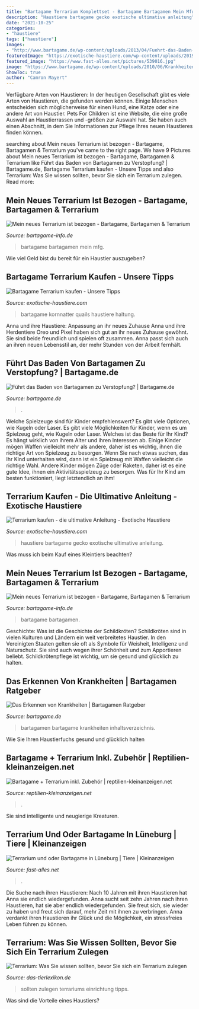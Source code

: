 ```yaml
---
title: "Bartagame Terrarium Komplettset - Bartagame Bartagamen Mein Mfg"
description: "Haustiere bartagame gecko exotische ultimative anleitung"
date: "2021-10-25"
categories:
- "haustiere"
tags: ["haustiere"]
images:
- "http://www.bartagame.de/wp-content/uploads/2013/04/Fuehrt-das-Baden-von-Bartagamen-zu-Verstopfung.png"
featuredImage: "https://exotische-haustiere.com/wp-content/uploads/2019/01/Terrarium-bartagame-280x180.jpg"
featured_image: "https://www.fast-alles.net/pictures/539016.jpg"
image: "https://www.bartagame.de/wp-content/uploads/2010/06/Krankheiten-Erkennen-bei-Bartagamen.jpg"
ShowToc: true
author: "Camron Mayert"
---
```



Verfügbare Arten von Haustieren:
In der heutigen Gesellschaft gibt es viele Arten von Haustieren, die gefunden werden können. Einige Menschen entscheiden sich möglicherweise für einen Hund, eine Katze oder eine andere Art von Haustier. Pets For Children ist eine Website, die eine große Auswahl an Haustierrassen und -größen zur Auswahl hat. Sie haben auch einen Abschnitt, in dem Sie Informationen zur Pflege Ihres neuen Haustieres finden können.

	

		
searching about Mein neues Terrarium ist bezogen - Bartagame, Bartagamen &amp; Terrarium you've came to the right page. We have 9 Pictures about Mein neues Terrarium ist bezogen - Bartagame, Bartagamen &amp; Terrarium like Führt das Baden von Bartagamen zu Verstopfung? | Bartagame.de, Bartagame Terrarium kaufen - Unsere Tipps and also Terrarium: Was Sie wissen sollten, bevor Sie sich ein Terrarium zulegen. Read more:
		
    
## Mein Neues Terrarium Ist Bezogen - Bartagame, Bartagamen &amp; Terrarium

<img loading=lazy src="http://www.abload.de/img/005n09.jpg" onerror="this.onerror=null;this.src='https://tse2.mm.bing.net/th?id=OIP.BgK38b5w569GGLkJwmULoQHaGM&amp;pid=15.1';" alt="Mein neues Terrarium ist bezogen - Bartagame, Bartagamen &amp; Terrarium">

_Source: bartagame-info.de_

>bartagame bartagamen mein mfg. 

	

Wie viel Geld bist du bereit für ein Haustier auszugeben?

    
## Bartagame Terrarium Kaufen - Unsere Tipps

<img loading=lazy src="https://exotische-haustiere.com/wp-content/uploads/2021/04/Bartagame-Terrarium-kaufen-01-430x197.jpg" onerror="this.onerror=null;this.src='https://tse2.mm.bing.net/th?id=OIP.EN138NyY8KIzJJ8amaAFqAAAAA&amp;pid=15.1';" alt="Bartagame Terrarium kaufen - Unsere Tipps">

_Source: exotische-haustiere.com_

>bartagame kornnatter quails haustiere haltung. 

	

Anna und ihre Haustiere: Anpassung an ihr neues Zuhause
Anna und ihre Herdentiere Oreo und Pixel haben sich gut an ihr neues Zuhause gewöhnt. Sie sind beide freundlich und spielen oft zusammen. Anna passt sich auch an ihren neuen Lebensstil an, der mehr Stunden von der Arbeit fernhält.

    
## Führt Das Baden Von Bartagamen Zu Verstopfung? | Bartagame.de

<img loading=lazy src="http://www.bartagame.de/wp-content/uploads/2013/04/Fuehrt-das-Baden-von-Bartagamen-zu-Verstopfung.png" onerror="this.onerror=null;this.src='https://tse2.mm.bing.net/th?id=OIP.XjgfG10eNdqyWazBVkHD6QHaE8&amp;pid=15.1';" alt="Führt das Baden von Bartagamen zu Verstopfung? | Bartagame.de">

_Source: bartagame.de_

>. 

	

Welche Spielzeuge sind für Kinder empfehlenswert? Es gibt viele Optionen, wie Kugeln oder Laser.
Es gibt viele Möglichkeiten für Kinder, wenn es um Spielzeug geht, wie Kugeln oder Laser. Welches ist das Beste für Ihr Kind? Es hängt wirklich von ihrem Alter und ihren Interessen ab. Einige Kinder mögen Waffen vielleicht mehr als andere, daher ist es wichtig, ihnen die richtige Art von Spielzeug zu besorgen. Wenn Sie nach etwas suchen, das Ihr Kind unterhalten wird, dann ist ein Spielzeug mit Waffen vielleicht die richtige Wahl. Andere Kinder mögen Züge oder Raketen, daher ist es eine gute Idee, ihnen ein Aktivitätsspielzeug zu besorgen. Was für Ihr Kind am besten funktioniert, liegt letztendlich an ihm!

    
## Terrarium Kaufen - Die Ultimative Anleitung - Exotische Haustiere

<img loading=lazy src="https://exotische-haustiere.com/wp-content/uploads/2019/01/Terrarium-bartagame-280x180.jpg" onerror="this.onerror=null;this.src='https://tse3.mm.bing.net/th?id=OIP.UNI_0qqNbIrGJ9IsrxQfVwAAAA&amp;pid=15.1';" alt="Terrarium kaufen - die ultimative Anleitung - Exotische Haustiere">

_Source: exotische-haustiere.com_

>haustiere bartagame gecko exotische ultimative anleitung. 

	

Was muss ich beim Kauf eines Kleintiers beachten?

    
## Mein Neues Terrarium Ist Bezogen - Bartagame, Bartagamen &amp; Terrarium

<img loading=lazy src="http://www.abload.de/img/004xd7.jpg" onerror="this.onerror=null;this.src='https://tse1.mm.bing.net/th?id=OIP.tUaQ4t1G4sQBsl4C_VQCJAHaHB&amp;pid=15.1';" alt="Mein neues Terrarium ist bezogen - Bartagame, Bartagamen &amp; Terrarium">

_Source: bartagame-info.de_

>bartagame bartagamen. 

	

Geschichte: Was ist die Geschichte der Schildkröten?
Schildkröten sind in vielen Kulturen und Ländern ein weit verbreitetes Haustier. In den Vereinigten Staaten gelten sie oft als Symbole für Weisheit, Intelligenz und Naturschutz. Sie sind auch wegen ihrer Schönheit und zum Apportieren beliebt. Schildkrötenpflege ist wichtig, um sie gesund und glücklich zu halten.

    
## Das Erkennen Von Krankheiten | Bartagamen Ratgeber

<img loading=lazy src="https://www.bartagame.de/wp-content/uploads/2010/06/Krankheiten-Erkennen-bei-Bartagamen.jpg" onerror="this.onerror=null;this.src='https://tse3.mm.bing.net/th?id=OIP.kU_TvFeB_69Pv6nbQxupOwHaFT&amp;pid=15.1';" alt="Das Erkennen von Krankheiten | Bartagamen Ratgeber">

_Source: bartagame.de_

>bartagamen bartagame krankheiten inhaltsverzeichnis. 

	

Wie Sie Ihren Haustierfuchs gesund und glücklich halten

    
## Bartagame + Terrarium Inkl. Zubehör | Reptilien-kleinanzeigen.net

<img loading=lazy src="https://www.reptilien-kleinanzeigen.net/export/c67jkW3VXGLw.JPG" onerror="this.onerror=null;this.src='https://tse2.mm.bing.net/th?id=OIP.FnWr2tH-ZO8x99pNSDo8yQHaFj&amp;pid=15.1';" alt="Bartagame + Terrarium inkl. Zubehör | reptilien-kleinanzeigen.net">

_Source: reptilien-kleinanzeigen.net_

>. 

	

Sie sind intelligente und neugierige Kreaturen.

    
## Terrarium Und Oder Bartagame In Lüneburg | Tiere | Kleinanzeigen

<img loading=lazy src="https://www.fast-alles.net/pictures/539016.jpg" onerror="this.onerror=null;this.src='https://tse1.mm.bing.net/th?id=OIP.xCTPIwtxiX1b6S-lv6tYcgHaFj&amp;pid=15.1';" alt="Terrarium und oder Bartagame in Lüneburg | Tiere | Kleinanzeigen">

_Source: fast-alles.net_

>. 

	

Die Suche nach ihren Haustieren: Nach 10 Jahren mit ihren Haustieren hat Anna sie endlich wiedergefunden.
Anna sucht seit zehn Jahren nach ihren Haustieren, hat sie aber endlich wiedergefunden. Sie freut sich, sie wieder zu haben und freut sich darauf, mehr Zeit mit ihnen zu verbringen. Anna verdankt ihren Haustieren ihr Glück und die Möglichkeit, ein stressfreies Leben führen zu können.

    
## Terrarium: Was Sie Wissen Sollten, Bevor Sie Sich Ein Terrarium Zulegen

<img loading=lazy src="https://www.das-tierlexikon.de/wp-content/uploads/2018/02/Terrarium-Bartagame-300x199.jpg" onerror="this.onerror=null;this.src='https://tse4.mm.bing.net/th?id=OIP.Q4f3o4RuWoj6AuvupCIYoQAAAA&amp;pid=15.1';" alt="Terrarium: Was Sie wissen sollten, bevor Sie sich ein Terrarium zulegen">

_Source: das-tierlexikon.de_

>sollten zulegen terrariums einrichtung tipps. 

	

Was sind die Vorteile eines Haustiers?

